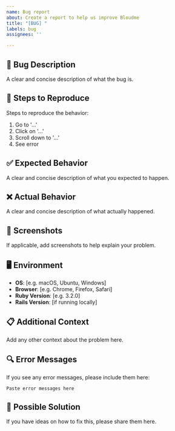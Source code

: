 ```yaml
---
name: Bug report
about: Create a report to help us improve Bloudme
title: "[BUG] "
labels: bug
assignees: ''

---
```


## 🐛 Bug Description
A clear and concise description of what the bug is.

## 🔄 Steps to Reproduce
Steps to reproduce the behavior:
1. Go to '...'
2. Click on '...'
3. Scroll down to '...'
4. See error

## ✅ Expected Behavior
A clear and concise description of what you expected to happen.

## ❌ Actual Behavior
A clear and concise description of what actually happened.

## 📸 Screenshots
If applicable, add screenshots to help explain your problem.

## 🖥️ Environment
- **OS**: [e.g. macOS, Ubuntu, Windows]
- **Browser**: [e.g. Chrome, Firefox, Safari]
- **Ruby Version**: [e.g. 3.2.0]
- **Rails Version**: [if running locally]

## 📋 Additional Context
Add any other context about the problem here.

## 🔍 Error Messages
If you see any error messages, please include them here:

```
Paste error messages here
```

## 🧪 Possible Solution
If you have ideas on how to fix this, please share them here.